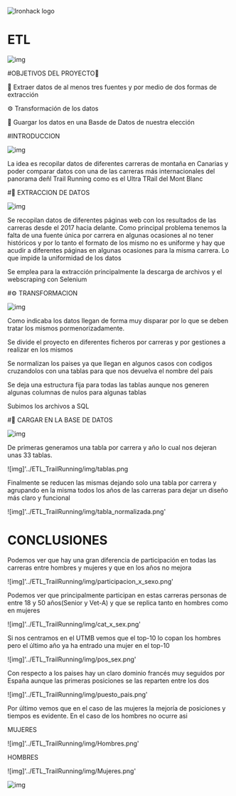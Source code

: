 ![Ironhack logo](https://i.imgur.com/1QgrNNw.png) 

#                                       ETL

![img](https://as.com/deportes_accion/imagenes/2018/06/01/mas_accion/1527845957_067162_1527846141_miniatura_normal.jpg)

#OBJETIVOS DEL PROYECTO🎯

🔧 Extraer datos de al menos tres fuentes y por medio de dos formas de extracción

⚙️ Transformación de los datos

💾 Guargar los datos en una Basde de Datos de nuestra elección

#INTRODUCCION

![img](https://encrypted-tbn0.gstatic.com/images?q=tbn:ANd9GcQcfAhlaYzrZfmQ8RYy4ec8UX48V2PFYfdInw&usqp=CAU)

La idea es recopilar datos de diferentes carreras de montaña en Canarias y poder comparar datos con una de las carreras más internacionales del panorama deñl Trail Running como es el Ultra TRail del Mont Blanc

#🔧 EXTRACCION DE DATOS

![img](https://encrypted-tbn0.gstatic.com/images?q=tbn:ANd9GcQMWgjf6HMFSkdIasTc4jhyFOd1EF4CYmtKZA&usqp=CAU)
 
Se recopilan datos de diferentes páginas web con los resultados de las carreras desde el 2017 hacia delante. Como principal problema tenemos la falta de una fuente única por carrera en algunas ocasiones al no tener históricos y por lo tanto el formato de los mismo no es uniforme y hay que acudir a diferentes páginas en algunas ocasiones para la misma carrera. Lo que impide la uniformidad de los datos

Se emplea para la extracción principalmente la descarga de archivos y el webscraping con Selenium

#⚙️ TRANSFORMACION

![img](https://encrypted-tbn0.gstatic.com/images?q=tbn:ANd9GcSZ-GIkvbzX3Bgg-ccxI3v6j4ogJvrm3Wzvew&usqp=CAU)

Como indicaba los datos llegan de forma muy disparar por lo que se deben tratar los mismos pormenorizadamente.

Se divide el proyecto en diferentes ficheros por carreras y por gestiones a realizar en los mismos

Se normalizan los paises ya que llegan en algunos casos con codigos cruzandolos con una tablas para que nos devuelva el nombre del país

Se deja una estructura fija para todas las tablas aunque nos generen algunas columnas de nulos para algunas tablas

Subimos los archivos a SQL

#💾 CARGAR EN LA BASE DE DATOS

![img](https://encrypted-tbn0.gstatic.com/images?q=tbn:ANd9GcREdw83jtnvS6KxqSahvg0Fx_pZ2qTwAmYR2A&usqp=CAU)

De primeras generamos una tabla por carrera y año lo cual nos dejeran unas 33 tablas. 

![img]'../ETL_TrailRunning/img/tablas.png

Finalmente se reducen las mismas dejando solo una tabla por carrera y agrupando en la misma todos los años de las carreras para dejar un diseño más claro y funcional

![img]'../ETL_TrailRunning/img/tabla_normalizada.png'


# CONCLUSIONES

Podemos ver que hay una gran diferencia de participación en todas las carreras entre hombres y mujeres y que en los años no mejora

![img]'../ETL_TrailRunning/img/participacion_x_sexo.png'

Podemos ver que principalmente participan en estas carreras personas de entre 18 y 50 años(Senior y Vet-A) y que se replica tanto en hombres como en mujeres

![img]'../ETL_TrailRunning/img/cat_x_sex.png'

Si nos centramos en el UTMB vemos que el top-10 lo copan los hombres pero el último año ya ha entrado una mujer en el top-10

![img]'../ETL_TrailRunning/img/pos_sex.png'

Con respecto a los paises hay un claro dominio francés muy seguidos por España aunque las primeras posiciones se las reparten entre los dos

![img]'../ETL_TrailRunning/img/puesto_pais.png'


Por último vemos que en el caso de las mujeres la mejoría de posiciones y tiempos es evidente. En el caso de los hombres no ocurre asi

MUJERES

![img]'../ETL_TrailRunning/img/Hombres.png'

HOMBRES

![img]'../ETL_TrailRunning/img/Mujeres.png'


![img](https://encrypted-tbn0.gstatic.com/images?q=tbn:ANd9GcSG7qCfot089mxGvGqZIBwroitOHTqPiXPEEGWTeHI8xvq_8aXXtEXltxnLsx-l5vGfwJA&usqp=CAU)









